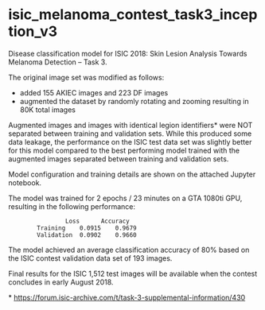 # isic_melanoma_contest_task3_inception_v3

Disease classification model for ISIC 2018: Skin Lesion Analysis Towards Melanoma Detection – Task 3.

The original image set was modified as follows:

- added 155 AKIEC images and 223 DF images
- augmented the dataset by randomly rotating and zooming resulting in 80K total images

Augmented images and images with identical legion identifiers* were NOT separated between training and validation sets. While this produced some data leakage, the performance on the ISIC test data set was slightly better for this model compared to the best performing model trained with the augmented images separated between training and validation sets.

Model configuration and training details are shown on the attached Jupyter notebook.

The model was trained for 2 epochs / 23 minutes on a GTA 1080ti GPU, resulting in the following performance:

					Loss	  Accuracy
			Training	0.0915	  0.9679
			Validation	0.0902	  0.9660

The model achieved an average classification accuracy of 80% based on the ISIC contest validation data set of 193 images.

Final results for the ISIC 1,512 test images will be available when the contest concludes in early August 2018.

\* https://forum.isic-archive.com/t/task-3-supplemental-information/430
